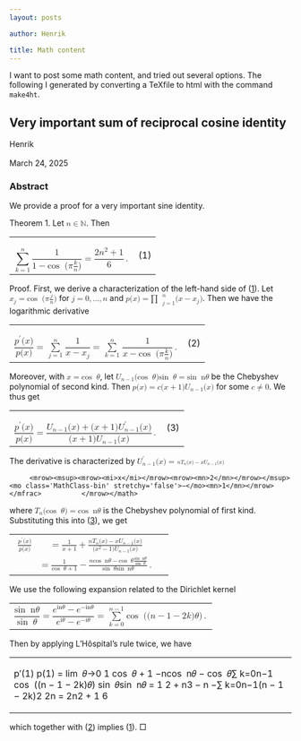 ```yaml
---
layout: posts

author: Henrik

title: Math content
---
```

I want to post some math content, and tried out several options. The following I generated by converting a TeXfile to html with the command ```make4ht```.

<html lang='en-US' xml:lang='en-US'> 
<head><title>Very important sum of reciprocal cosine identity</title> 
<meta charset='utf-8' /> 
<meta content='TeX4ht (https://tug.org/tex4ht/)' name='generator' /> 
<meta content='width=device-width,initial-scale=1' name='viewport' /> 
<link href='main.css' rel='stylesheet' type='text/css' /> 
<meta content='main.tex' name='src' /> 
 <script async='async' id='MathJax-script' src='https://cdn.jsdelivr.net/npm/mathjax@3/es5/mml-chtml.js' type='text/javascript'></script>  
</head><body>
   <div class='maketitle'>



<h2 class='titleHead'>Very important sum of reciprocal cosine identity</h2>
<div class='author'><span class='cmr-12'>Henrik</span></div><br />
<div class='date'><span class='cmr-12'>March 24, 2025</span></div>
   </div>
   <section class='abstract' role='doc-abstract'> 
<h3 class='abstracttitle'>
<span class='cmbx-9'>Abstract</span>
</h3>
     <!-- l. 52 --><p class='noindent'><span class='cmr-9'>We provide a proof for a very important sine identity.</span>
</p>
</section>
   <div class='newtheorem'>
<!-- l. 55 --><p class='noindent'><span class='head'>
<a id='x1-2r1'></a>
<span class='cmbx-10'>Theorem 1.</span>  </span><span class='cmti-10'>Let </span><!-- l. 56 --><math display='inline' xmlns='http://www.w3.org/1998/Math/MathML'><mrow><mi>n</mi> <mo class='MathClass-rel' stretchy='false'>∈</mo> <mi>ℕ</mi></mrow></math><span class='cmti-10'>.
Then</span> </p><table class='equation'><tr><td>
<!-- l. 57 --><p class='indent'>
</p><!-- l. 57 --><math class='equation' display='block' xmlns='http://www.w3.org/1998/Math/MathML'><mrow>
                   <mstyle class='label' id='x1-3r1'></mstyle><!-- endlabel --><munderover accent='false' accentunder='false'><mrow><mo>∑</mo>
   </mrow><mrow><mi>k</mi><mo class='MathClass-rel' stretchy='false'>=</mo><mn>1</mn></mrow><mrow><mi>n</mi></mrow></munderover>        <mfrac><mrow><mn>1</mn></mrow>
<mrow><mn>1</mn> <mo class='MathClass-bin' stretchy='false'>−</mo><mi class='qopname'> cos</mi><mo> ⁡<!-- FUNCTION APPLICATION --> </mo><!-- nolimits --><mo class='MathClass-open' stretchy='false'>(</mo><mi>π</mi><mfrac><mrow><mi>k</mi></mrow> 
<mrow><mi>n</mi></mrow></mfrac><mo class='MathClass-close' stretchy='false'>)</mo></mrow></mfrac> <mo class='MathClass-rel' stretchy='false'>=</mo> <mfrac><mrow><mn>2</mn><msup><mrow><mi>n</mi></mrow><mrow><mn>2</mn></mrow></msup> <mo class='MathClass-bin' stretchy='false'>+</mo> <mn>1</mn></mrow> 
    <mrow><mn>6</mn></mrow></mfrac>     <mo class='MathClass-punc' stretchy='false'>.</mo>
</mrow></math></td><td class='eq-no'>(1)</td></tr></table>

   </div>
<!-- l. 60 --><p class='indent'>
</p>
   <div class='proof'>
<!-- l. 62 --><p class='indent'>   <span class='head'>
<span class='cmti-10'>Proof.</span> </span>First, we derive a characterization of the left-hand side of (<a href='#x1-3r1'>1<!-- tex4ht:ref: eq:VII  --></a>). Let
<!-- l. 63 --><math display='inline' xmlns='http://www.w3.org/1998/Math/MathML'><mrow><msub><mrow><mi>x</mi></mrow><mrow><mi>j</mi></mrow></msub> <mo class='MathClass-rel' stretchy='false'>=</mo><mi class='qopname'> cos</mi><mo> ⁡<!-- FUNCTION APPLICATION --> </mo><!-- nolimits --><mo class='MathClass-open' stretchy='false'>(</mo><mi>π</mi> <mfrac><mrow><mi>j</mi></mrow> 
<mrow><mi>n</mi></mrow></mfrac><mo class='MathClass-close' stretchy='false'>)</mo></mrow></math> for
<!-- l. 63 --><math display='inline' xmlns='http://www.w3.org/1998/Math/MathML'><mrow><mi>j</mi> <mo class='MathClass-rel' stretchy='false'>=</mo> <mn>0</mn><mo class='MathClass-punc' stretchy='false'>,</mo><mi>…</mi><mo class='MathClass-punc' stretchy='false'>,</mo><mi>n</mi></mrow></math> and
<!-- l. 64 --><math display='inline' xmlns='http://www.w3.org/1998/Math/MathML'><mrow><mi>p</mi><mo class='MathClass-open' stretchy='false'>(</mo><mi>x</mi><mo class='MathClass-close' stretchy='false'>)</mo> <mo class='MathClass-rel' stretchy='false'>=</mo><msubsup><mrow> <mi class='MathClass-op'>∏</mi><mo> ⁡<!-- FUNCTION APPLICATION --></mo>
  <!-- nolimits --></mrow><mrow><mi>j</mi><mo class='MathClass-rel' stretchy='false'>=</mo><mn>1</mn></mrow><mrow><mi>n</mi></mrow></msubsup><mo class='MathClass-open' stretchy='false'>(</mo><mi>x</mi> <mo class='MathClass-bin' stretchy='false'>−</mo> <msub><mrow><mi>x</mi></mrow><mrow><mi>j</mi></mrow></msub><mo class='MathClass-close' stretchy='false'>)</mo></mrow></math>. Then
we have the logarithmic derivative </p><table class='equation'><tr><td>
<!-- l. 65 --><p class='indent'>
</p><!-- l. 65 --><math class='equation' display='block' xmlns='http://www.w3.org/1998/Math/MathML'><mrow>
             <mstyle class='label' id='x1-4r2'></mstyle><!-- endlabel --><mfrac><mrow><msup><mrow><mi>p</mi></mrow><mrow><mi>′</mi></mrow></msup><mo class='MathClass-open' stretchy='false'>(</mo><mi>x</mi><mo class='MathClass-close' stretchy='false'>)</mo></mrow>
<mrow><mi>p</mi><mo class='MathClass-open' stretchy='false'>(</mo><mi>x</mi><mo class='MathClass-close' stretchy='false'>)</mo></mrow></mfrac> <mo class='MathClass-rel' stretchy='false'>=</mo><munderover accent='false' accentunder='false'><mrow><mo> ∑</mo>
  </mrow><mrow><mi>j</mi><mo class='MathClass-rel' stretchy='false'>=</mo><mn>1</mn></mrow><mrow><mi>n</mi></mrow></munderover>    <mfrac><mrow><mn>1</mn></mrow>
<mrow><mi>x</mi> <mo class='MathClass-bin' stretchy='false'>−</mo> <msub><mrow><mi>x</mi></mrow><mrow><mi>j</mi></mrow></msub></mrow></mfrac> <mo class='MathClass-rel' stretchy='false'>=</mo><munderover accent='false' accentunder='false'><mrow><mo> ∑</mo>
</mrow><mrow><mi>k</mi><mo class='MathClass-rel' stretchy='false'>=</mo><mn>1</mn></mrow><mrow><mi>n</mi></mrow></munderover>        <mfrac><mrow><mn>1</mn></mrow>
<mrow><mi>x</mi> <mo class='MathClass-bin' stretchy='false'>−</mo><mi class='qopname'> cos</mi><mo> ⁡<!-- FUNCTION APPLICATION --> </mo><!-- nolimits --><mo class='MathClass-open' stretchy='false'>(</mo><mi>π</mi><mfrac><mrow><mi>k</mi></mrow> 
<mrow><mi>n</mi></mrow></mfrac><mo class='MathClass-close' stretchy='false'>)</mo></mrow></mfrac><mo class='MathClass-punc' stretchy='false'>.</mo>
</mrow></math></td><td class='eq-no'>(2)</td></tr></table>
<!-- l. 69 --><p class='indent'>   Moreover, with <!-- l. 69 --><math display='inline' xmlns='http://www.w3.org/1998/Math/MathML'><mrow><mi>x</mi> <mo class='MathClass-rel' stretchy='false'>=</mo><mi class='qopname'> cos</mi><mo> ⁡<!-- FUNCTION APPLICATION --> </mo><!-- nolimits --><mi>𝜃</mi></mrow></math>,
let <!-- l. 69 --><math display='inline' xmlns='http://www.w3.org/1998/Math/MathML'><mrow><msub><mrow><mi>U</mi></mrow><mrow><mi>n</mi><mo class='MathClass-bin' stretchy='false'>−</mo><mn>1</mn></mrow></msub><mo class='MathClass-open' stretchy='false'>(</mo><mi class='qopname'>cos</mi><mo> ⁡<!-- FUNCTION APPLICATION --> </mo><!-- nolimits --><mi>𝜃</mi><mo class='MathClass-close' stretchy='false'>)</mo><mi class='qopname'>sin</mi><mo> ⁡<!-- FUNCTION APPLICATION --> </mo><!-- nolimits --><mi>𝜃</mi> <mo class='MathClass-rel' stretchy='false'>=</mo><mi class='qopname'> sin</mi><mo> ⁡<!-- FUNCTION APPLICATION --> </mo><!-- nolimits --><mi mathvariant='italic'>n𝜃</mi></mrow></math>
be the Chebyshev polynomial of second kind. Then
<!-- l. 70 --><math display='inline' xmlns='http://www.w3.org/1998/Math/MathML'><mrow><mi>p</mi><mo class='MathClass-open' stretchy='false'>(</mo><mi>x</mi><mo class='MathClass-close' stretchy='false'>)</mo> <mo class='MathClass-rel' stretchy='false'>=</mo> <mi>c</mi><mo class='MathClass-open' stretchy='false'>(</mo><mi>x</mi> <mo class='MathClass-bin' stretchy='false'>+</mo> <mn>1</mn><mo class='MathClass-close' stretchy='false'>)</mo><msub><mrow><mi>U</mi></mrow><mrow><mi>n</mi><mo class='MathClass-bin' stretchy='false'>−</mo><mn>1</mn></mrow></msub><mo class='MathClass-open' stretchy='false'>(</mo><mi>x</mi><mo class='MathClass-close' stretchy='false'>)</mo></mrow></math> for
some <!-- l. 70 --><math display='inline' xmlns='http://www.w3.org/1998/Math/MathML'><mrow><mi>c</mi><mo class='MathClass-rel' stretchy='false'>≠</mo><mn>0</mn></mrow></math>.
We thus get </p><table class='equation'><tr><td>
<!-- l. 71 --><p class='indent'>
</p><!-- l. 71 --><math class='equation' display='block' xmlns='http://www.w3.org/1998/Math/MathML'><mrow>
                 <mstyle class='label' id='x1-5r3'></mstyle><!-- endlabel --><mfrac><mrow><msup><mrow><mi>p</mi></mrow><mrow><mi>′</mi></mrow></msup><mo class='MathClass-open' stretchy='false'>(</mo><mi>x</mi><mo class='MathClass-close' stretchy='false'>)</mo></mrow>
<mrow><mi>p</mi><mo class='MathClass-open' stretchy='false'>(</mo><mi>x</mi><mo class='MathClass-close' stretchy='false'>)</mo></mrow></mfrac> <mo class='MathClass-rel' stretchy='false'>=</mo> <mfrac><mrow><msub><mrow><mi>U</mi></mrow><mrow><mi>n</mi><mo class='MathClass-bin' stretchy='false'>−</mo><mn>1</mn></mrow></msub><mo class='MathClass-open' stretchy='false'>(</mo><mi>x</mi><mo class='MathClass-close' stretchy='false'>)</mo> <mo class='MathClass-bin' stretchy='false'>+</mo> <mo class='MathClass-open' stretchy='false'>(</mo><mi>x</mi> <mo class='MathClass-bin' stretchy='false'>+</mo> <mn>1</mn><mo class='MathClass-close' stretchy='false'>)</mo><msubsup><mrow><mi>U</mi></mrow><mrow><mi>n</mi><mo class='MathClass-bin' stretchy='false'>−</mo><mn>1</mn></mrow><mrow><mi>′</mi></mrow></msubsup><mo class='MathClass-open' stretchy='false'>(</mo><mi>x</mi><mo class='MathClass-close' stretchy='false'>)</mo></mrow> 
        <mrow><mo class='MathClass-open' stretchy='false'>(</mo><mi>x</mi> <mo class='MathClass-bin' stretchy='false'>+</mo> <mn>1</mn><mo class='MathClass-close' stretchy='false'>)</mo><msub><mrow><mi>U</mi></mrow><mrow><mi>n</mi><mo class='MathClass-bin' stretchy='false'>−</mo><mn>1</mn></mrow></msub><mo class='MathClass-open' stretchy='false'>(</mo><mi>x</mi><mo class='MathClass-close' stretchy='false'>)</mo></mrow></mfrac>        <mo class='MathClass-punc' stretchy='false'>.</mo>
</mrow></math></td><td class='eq-no'>(3)</td></tr></table>

<!-- l. 74 --><p class='indent'>   The derivative is characterized by <!-- l. 74 --><math display='inline' xmlns='http://www.w3.org/1998/Math/MathML'><mrow><msubsup><mrow><mi>U</mi></mrow><mrow><mi>n</mi><mo class='MathClass-bin' stretchy='false'>−</mo><mn>1</mn></mrow><mrow><mi>′</mi></mrow></msubsup><mo class='MathClass-open' stretchy='false'>(</mo><mi>x</mi><mo class='MathClass-close' stretchy='false'>)</mo> <mo class='MathClass-rel' stretchy='false'>=</mo> <mfrac><mrow><mi>n</mi><msub><mrow><mi>T</mi></mrow><mrow><mi>n</mi></mrow></msub><mo class='MathClass-open' stretchy='false'>(</mo><mi>x</mi><mo class='MathClass-close' stretchy='false'>)</mo><mo class='MathClass-bin' stretchy='false'>−</mo><mi>x</mi><msub><mrow><mi>U</mi></mrow><mrow><mi>n</mi><mo class='MathClass-bin' stretchy='false'>−</mo><mn>1</mn></mrow></msub><mo class='MathClass-open' stretchy='false'>(</mo><mi>x</mi><mo class='MathClass-close' stretchy='false'>)</mo></mrow> 
         <mrow><msup><mrow><mi>x</mi></mrow><mrow><mn>2</mn></mrow></msup><mo class='MathClass-bin' stretchy='false'>−</mo><mn>1</mn></mrow></mfrac>          </mrow></math>
where <!-- l. 74 --><math display='inline' xmlns='http://www.w3.org/1998/Math/MathML'><mrow><msub><mrow><mi>T</mi></mrow><mrow><mi>n</mi></mrow></msub><mo class='MathClass-open' stretchy='false'>(</mo><mi class='qopname'>cos</mi><mo> ⁡<!-- FUNCTION APPLICATION --> </mo><!-- nolimits --><mi>𝜃</mi><mo class='MathClass-close' stretchy='false'>)</mo> <mo class='MathClass-rel' stretchy='false'>=</mo><mi class='qopname'> cos</mi><mo> ⁡<!-- FUNCTION APPLICATION --> </mo><!-- nolimits --><mi mathvariant='italic'>n𝜃</mi></mrow></math>
is the Chebyshev polynomial of first kind. Substituting this into (<a href='#x1-5r3'>3<!-- tex4ht:ref: eq:logderivativeCheb  --></a>), we get
</p><table class='equation-star'><tr><td>
<!-- l. 75 --><math class='equation' display='block' xmlns='http://www.w3.org/1998/Math/MathML'><mrow>
<mtable class='aligned'><mtr><mtd columnalign='right'><mfrac><mrow><msup><mrow><mi>p</mi></mrow><mrow><mi>′</mi></mrow></msup><mo class='MathClass-open' stretchy='false'>(</mo><mi>x</mi><mo class='MathClass-close' stretchy='false'>)</mo></mrow>
<mrow><mi>p</mi><mo class='MathClass-open' stretchy='false'>(</mo><mi>x</mi><mo class='MathClass-close' stretchy='false'>)</mo></mrow></mfrac> </mtd><mtd columnalign='left'> <mo class='MathClass-rel' stretchy='false'>=</mo>    <mfrac><mrow><mn>1</mn></mrow> 
<mrow><mi>x</mi> <mo class='MathClass-bin' stretchy='false'>+</mo> <mn>1</mn></mrow></mfrac> <mo class='MathClass-bin' stretchy='false'>+</mo> <mfrac><mrow><mi>n</mi><msub><mrow><mi>T</mi></mrow><mrow><mi>n</mi></mrow></msub><mo class='MathClass-open' stretchy='false'>(</mo><mi>x</mi><mo class='MathClass-close' stretchy='false'>)</mo> <mo class='MathClass-bin' stretchy='false'>−</mo> <mi>x</mi><msub><mrow><mi>U</mi></mrow><mrow><mi>n</mi><mo class='MathClass-bin' stretchy='false'>−</mo><mn>1</mn></mrow></msub><mo class='MathClass-open' stretchy='false'>(</mo><mi>x</mi><mo class='MathClass-close' stretchy='false'>)</mo></mrow> 
  <mrow><mo class='MathClass-open' stretchy='false'>(</mo><msup><mrow><mi>x</mi></mrow><mrow><mn>2</mn></mrow></msup> <mo class='MathClass-bin' stretchy='false'>−</mo> <mn>1</mn><mo class='MathClass-close' stretchy='false'>)</mo><msub><mrow><mi>U</mi></mrow><mrow><mi>n</mi><mo class='MathClass-bin' stretchy='false'>−</mo><mn>1</mn></mrow></msub><mo class='MathClass-open' stretchy='false'>(</mo><mi>x</mi><mo class='MathClass-close' stretchy='false'>)</mo></mrow></mfrac>  </mtd>    <mtd columnalign='right'></mtd>
</mtr><mtr><mtd columnalign='right'></mtd>     <mtd columnalign='left'> <mo class='MathClass-rel' stretchy='false'>=</mo>      <mfrac><mrow><mn>1</mn></mrow> 
<mrow><mi class='qopname'>cos</mi><mo> ⁡<!-- FUNCTION APPLICATION --> </mo><!-- nolimits --><mi>𝜃</mi> <mo class='MathClass-bin' stretchy='false'>+</mo> <mn>1</mn></mrow></mfrac> <mo class='MathClass-bin' stretchy='false'>−</mo><mfrac><mrow><mi>n</mi><mi class='qopname'>cos</mi><mo> ⁡<!-- FUNCTION APPLICATION --> </mo><!-- nolimits --><mi mathvariant='italic'>n𝜃</mi> <mo class='MathClass-bin' stretchy='false'>−</mo><mi class='qopname'> cos</mi><mo> ⁡<!-- FUNCTION APPLICATION --> </mo><!-- nolimits --><mi>𝜃</mi><mfrac><mrow><mi class='qopname'> sin</mi><mo> ⁡<!-- FUNCTION APPLICATION --> </mo><!-- nolimits --> <mi mathvariant='italic'>n𝜃</mi></mrow>
 <mrow><mi class='qopname'> sin</mi><mo> ⁡<!-- FUNCTION APPLICATION --> </mo><!-- nolimits --> <mi>𝜃</mi></mrow></mfrac> </mrow> 
       <mrow><mi class='qopname'> sin</mi><mo> ⁡<!-- FUNCTION APPLICATION --> </mo><!-- nolimits --><mi>𝜃</mi><mi class='qopname'>sin</mi><mo> ⁡<!-- FUNCTION APPLICATION --> </mo><!-- nolimits --><mi mathvariant='italic'>n𝜃</mi></mrow></mfrac>      <mo class='MathClass-punc' stretchy='false'>.</mo></mtd>
   </mtr>                                                               </mtable>
</mrow></math></td></tr></table>
<!-- l. 82 --><p class='indent'>   We use the following expansion related to the Dirichlet kernel </p><table class='equation-star'><tr><td>
<!-- l. 83 --><math class='equation' display='block' xmlns='http://www.w3.org/1998/Math/MathML'><mrow>
          <mfrac><mrow><mi class='qopname'>sin</mi><mo> ⁡<!-- FUNCTION APPLICATION --> </mo><!-- nolimits --><mi mathvariant='italic'>n𝜃</mi></mrow>
 <mrow><mi class='qopname'>sin</mi><mo> ⁡<!-- FUNCTION APPLICATION --> </mo><!-- nolimits --><mi>𝜃</mi></mrow></mfrac> <mo class='MathClass-rel' stretchy='false'>=</mo> <mfrac><mrow><msup><mrow><mi>e</mi></mrow><mrow><mi mathvariant='italic'>in𝜃</mi></mrow></msup> <mo class='MathClass-bin' stretchy='false'>−</mo> <msup><mrow><mi>e</mi></mrow><mrow><mo class='MathClass-bin' stretchy='false'>−</mo><mi mathvariant='italic'>in𝜃</mi></mrow></msup></mrow> 
  <mrow><msup><mrow><mi>e</mi></mrow><mrow><mi mathvariant='italic'>i𝜃</mi></mrow></msup> <mo class='MathClass-bin' stretchy='false'>−</mo> <msup><mrow><mi>e</mi></mrow><mrow><mo class='MathClass-bin' stretchy='false'>−</mo><mi mathvariant='italic'>i𝜃</mi></mrow></msup></mrow></mfrac>   <mo class='MathClass-rel' stretchy='false'>=</mo><munderover accent='false' accentunder='false'><mrow><mo> ∑</mo>
  </mrow><mrow><mi>k</mi><mo class='MathClass-rel' stretchy='false'>=</mo><mn>0</mn></mrow><mrow><mi>n</mi><mo class='MathClass-bin' stretchy='false'>−</mo><mn>1</mn></mrow></munderover><mi class='qopname'> cos</mi><mo> ⁡<!-- FUNCTION APPLICATION --> </mo><!-- nolimits --><mo class='MathClass-open' stretchy='false'>(</mo><mo class='MathClass-open' stretchy='false'>(</mo><mi>n</mi> <mo class='MathClass-bin' stretchy='false'>−</mo> <mn>1</mn> <mo class='MathClass-bin' stretchy='false'>−</mo> <mn>2</mn><mi>k</mi><mo class='MathClass-close' stretchy='false'>)</mo><mi>𝜃</mi><mo class='MathClass-close' stretchy='false'>)</mo><mo class='MathClass-punc' stretchy='false'>.</mo>
</mrow></math></td></tr></table>
<!-- l. 86 --><p class='indent'>   Then by applying L’Hôspital’s rule twice, we have </p><table class='equation-star'><tr><td>

<!-- l. 87 --><math class='equation' display='block' xmlns='http://www.w3.org/1998/Math/MathML'><mrow>
<mtable class='aligned'><mtr><mtd columnalign='right'><mfrac><mrow><msup><mrow><mi>p</mi></mrow><mrow><mi>′</mi></mrow></msup><mo class='MathClass-open' stretchy='false'>(</mo><mn>1</mn><mo class='MathClass-close' stretchy='false'>)</mo></mrow>
<mrow><mi>p</mi><mo class='MathClass-open' stretchy='false'>(</mo><mn>1</mn><mo class='MathClass-close' stretchy='false'>)</mo></mrow></mfrac> </mtd><mtd columnalign='left'> <mo class='MathClass-rel' stretchy='false'>=</mo><munder class='msub'><mrow><mi class='qopname'> lim</mi><mo> ⁡<!-- FUNCTION APPLICATION --> </mo></mrow><mrow><mi>𝜃</mi><mo class='MathClass-rel' stretchy='false'>→</mo><mn>0</mn></mrow></munder>       <mfrac><mrow><mn>1</mn></mrow> 
<mrow><mi class='qopname'>cos</mi><mo> ⁡<!-- FUNCTION APPLICATION --> </mo><!-- nolimits --><mi>𝜃</mi> <mo class='MathClass-bin' stretchy='false'>+</mo> <mn>1</mn></mrow></mfrac> <mo class='MathClass-bin' stretchy='false'>−</mo><mfrac><mrow><mi>n</mi><mi class='qopname'>cos</mi><mo> ⁡<!-- FUNCTION APPLICATION --> </mo><!-- nolimits --><mi mathvariant='italic'>n𝜃</mi> <mo class='MathClass-bin' stretchy='false'>−</mo><mi class='qopname'> cos</mi><mo> ⁡<!-- FUNCTION APPLICATION --> </mo><!-- nolimits --><mi>𝜃</mi><munderover accent='false' accentunder='false'><mrow><mo>∑</mo>
  </mrow><mrow><mi>k</mi><mo class='MathClass-rel' stretchy='false'>=</mo><mn>0</mn></mrow><mrow><mi>n</mi><mo class='MathClass-bin' stretchy='false'>−</mo><mn>1</mn></mrow></munderover><mi class='qopname'> cos</mi><mo> ⁡<!-- FUNCTION APPLICATION --> </mo><!-- nolimits --><mo class='MathClass-open' stretchy='false'>(</mo><mo class='MathClass-open' stretchy='false'>(</mo><mi>n</mi> <mo class='MathClass-bin' stretchy='false'>−</mo> <mn>1</mn> <mo class='MathClass-bin' stretchy='false'>−</mo> <mn>2</mn><mi>k</mi><mo class='MathClass-close' stretchy='false'>)</mo><mi>𝜃</mi><mo class='MathClass-close' stretchy='false'>)</mo></mrow> 
                      <mrow><mi class='qopname'>sin</mi><mo> ⁡<!-- FUNCTION APPLICATION --> </mo><!-- nolimits --><mi>𝜃</mi><mi class='qopname'>sin</mi><mo> ⁡<!-- FUNCTION APPLICATION --> </mo><!-- nolimits --><mi mathvariant='italic'>n𝜃</mi></mrow></mfrac>              </mtd><mtd columnalign='right'></mtd>
</mtr><mtr><mtd columnalign='right'></mtd>    <mtd columnalign='left'> <mo class='MathClass-rel' stretchy='false'>=</mo> <mfrac><mrow><mn>1</mn></mrow> 
<mrow><mn>2</mn></mrow></mfrac> <mo class='MathClass-bin' stretchy='false'>+</mo> <mfrac><mrow><msup><mrow><mi>n</mi></mrow><mrow><mn>3</mn></mrow></msup> <mo class='MathClass-bin' stretchy='false'>−</mo> <mi>n</mi> <mo class='MathClass-bin' stretchy='false'>−</mo><munderover accent='false' accentunder='false'><mrow><mo>∑</mo>
  </mrow><mrow><mi>k</mi><mo class='MathClass-rel' stretchy='false'>=</mo><mn>0</mn></mrow><mrow><mi>n</mi><mo class='MathClass-bin' stretchy='false'>−</mo><mn>1</mn></mrow></munderover><msup><mrow><mo class='MathClass-open' stretchy='false'>(</mo><mi>n</mi> <mo class='MathClass-bin' stretchy='false'>−</mo> <mn>1</mn> <mo class='MathClass-bin' stretchy='false'>−</mo> <mn>2</mn><mi>k</mi><mo class='MathClass-close' stretchy='false'>)</mo></mrow><mrow><mn>2</mn></mrow></msup></mrow> 
                        <mrow><mn>2</mn><mi>n</mi></mrow></mfrac>                 </mtd>
</mtr><mtr><mtd columnalign='right'></mtd>    <mtd columnalign='left'> <mo class='MathClass-rel' stretchy='false'>=</mo> <mfrac><mrow><mn>2</mn><msup><mrow><mi>n</mi></mrow><mrow><mn>2</mn></mrow></msup> <mo class='MathClass-bin' stretchy='false'>+</mo> <mn>1</mn></mrow> 
    <mrow><mn>6</mn></mrow></mfrac>     </mtd>
   </mtr>                                                               </mtable>
</mrow></math></td></tr></table>
<!-- l. 107 --><p class='indent'>   which together with (<a href='#x1-4r2'>2<!-- tex4ht:ref: eq:logderivative  --></a>) implies (<a href='#x1-3r1'>1<!-- tex4ht:ref: eq:VII  --></a>).                                                 □
</p>
   </div>
    
</body> 
</html>